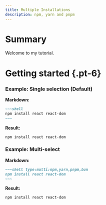 ```yaml
---
title: Multiple Installations 
description: npm, yarn and pnpm 
---
```


# Summary 

Welcome to my tutorial.

# Getting started {.pt-6}

### Example: Single selection (Default)

**Markdown:**

```md
~~~shell
npm install react react-dom
~~~
```

**Result:**

```shell
npm install react react-dom
```

### Example: Multi-select

**Markdown:**

```md
~~~shell type:multi:npm,yarn,pnpm,bun
npm install react react-dom
~~~
```

**Result:**

```shell type:multi:npm,yarn,pnpm,bun
npm install react react-dom
```
